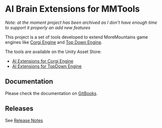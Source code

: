 # AI Brain Extensions for MMTools

_Note: at the moment project has been archived as I don't have enough time to support it properly an add new features_

This project is a set of tools developed to extend MoreMountains game engines like [Corgi Engine](https://assetstore.unity.com/packages/templates/systems/corgi-engine-2d-2-5d-platformer-26617?aid=1011lHJn) and [Top Down Engine](https://assetstore.unity.com/packages/templates/systems/topdown-engine-89636?aid=1011lHJn).

The tools are available on the Unity Asset Store:

* [AI Extensions for Corgi Engine](https://assetstore.unity.com/packages/tools/ai/ai-brain-extensions-for-corgi-engine-158372?aid=1011lHJn)
* [AI Extensions for TopDown Engine](https://assetstore.unity.com/packages/tools/ai/ai-brain-extensions-for-topdown-engine-158632?aid=1011lHJn)

## Documentation

Please check the documentation on [GitBooks](https://thebitcave.gitbook.io/ai-brain-extensions-docs/).

## Releases

See [Release Notes](https://github.com/thebitcave/ai-brain-graph-for-mmtools/blob/master/RELEASE.md)
